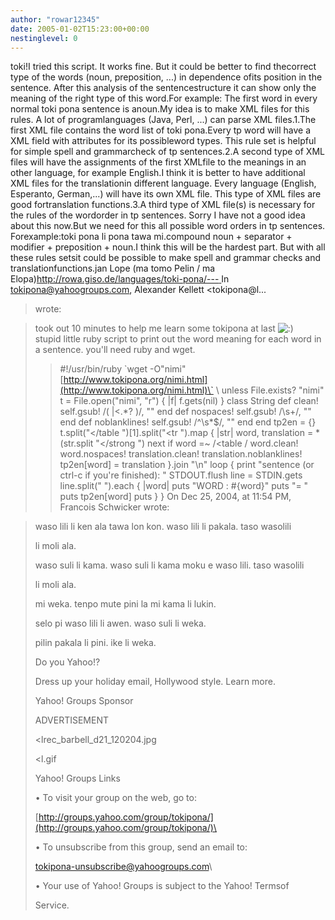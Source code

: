 ```yaml
---
author: "rowar12345"
date: 2005-01-02T15:23:00+00:00
nestinglevel: 0
---
```

toki!I tried this script. It works fine. But it could be better to find thecorrect type of the words (noun, preposition, ...) in dependence ofits position in the sentence. After this analysis of the sentencestructure it can show only the meaning of the right type of this word.For example: The first word in every normal toki pona sentence is anoun.My idea is to make XML files for this rules. A lot of programlanguages (Java, Perl, ...) can parse XML files.1.The first XML file contains the word list of toki pona.Every tp word will have a XML field with attributes for its possibleword types. This rule set is helpful for simple spell and grammarcheck of tp sentences.2.A second type of XML files will have the assignments of the first XMLfile to the meanings in an other language, for example English.I think it is better to have additional XML files for the translationin different language. Every language (English, Esperanto, German,...) will have its own XML file. This type of XML files are good fortranslation functions.3.A third type of XML file(s) is necessary for the rules of the wordorder in tp sentences. Sorry I have not a good idea about this now.But we need for this all possible word orders in tp sentences. Forexample:toki pona li pona tawa mi.compound noun + separator + modifier + preposition + noun.I think this will be the hardest part. But with all these rules setsit could be possible to make spell and grammar checks and translationfunctions.jan Lope (ma tomo Pelin / ma Elopa)[http://rowa.giso.de/languages/toki-pona/---
](http://rowa.giso.de/languages/toki-pona/---
) In [tokipona@yahoogroups.com](mailto://tokipona@yahoogroups.com), Alexander Kellett <tokipona@l...
>wrote:

> took out 10 minutes to help me learn some tokipona at last ![:)](images/smilies/icon_e_smile.gif "Smile")\
> stupid little ruby script to print out the word meaning
> for each word in a sentence. you'll need ruby and wget.
>> #!/usr/bin/ruby
> \`wget -O"nimi" [http://www.tokipona.org/nimi.html](http://www.tokipona.org/nimi.html)\` \\
> unless File.exists? "nimi"
> t = File.open("nimi", "r") { |f| f.gets(nil) }
> class String
> def clean!
> self.gsub! /( |<.\*?
>)/, ""
> end
> def nospaces!
> self.gsub! /\\s+/, ""
> end
> def noblanklines!
> self.gsub! /^\\s\*$/, ""
> end
> end
> tp2en = {}
> t.split("</table
>")\[1\].split("<tr
>").map {
> |str|
> word, translation = \*(str.split "</strong
>")
> next if word =~ /<table
>/
> word.clean!
> word.nospaces!
> translation.clean!
> translation.noblanklines!
> tp2en\[word\] = translation
> }.join "\\n"
> loop {
> print "sentence (or ctrl-c if you're finished): "
> STDOUT.flush
> line = STDIN.gets
> line.split(" ").each {
> |word|
> puts "WORD : #{word}"
> puts "=
> "
> puts tp2en\[word\]
> puts
> }
> }
>> On Dec 25, 2004, at 11:54 PM, Francois Schwicker wrote:

>> 
> waso lili li ken ala tawa lon kon. waso lili li pakala. taso wasolili
> 
> li moli ala.
> 
> waso suli li kama. waso suli li kama moku e waso lili. taso wasolili
> 
> li moli ala.
> 
> mi weka. tenpo mute pini la mi kama li lukin.
> 
> selo pi waso lili li awen. waso suli li weka.
> 
> pilin pakala li pini. ike li weka.
> 
>> 
> Do you Yahoo!?
> 
> Dress up your holiday email, Hollywood style. Learn more.
> 
>> 
>> 
> Yahoo! Groups Sponsor
> 
>> 
> ADVERTISEMENT
> 
> <lrec\_barbell\_d21\_120204.jpg
>> 
> <l.gif
>> 
>> 
> Yahoo! Groups Links
> 
>> 
> • To visit your group on the web, go to:
> 
> [http://groups.yahoo.com/group/tokipona/](http://groups.yahoo.com/group/tokipona/)\
> 
>> 
> • To unsubscribe from this group, send an email to:
> 
> [tokipona-unsubscribe@yahoogroups.com](mailto://tokipona-unsubscribe@yahoogroups.com)\
> 
>> 
> • Your use of Yahoo! Groups is subject to the Yahoo! Termsof
> 
> Service.
> 
>> 
>